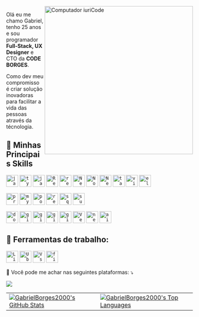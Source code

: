 <img src="https://raw.githubusercontent.com/MicaelliMedeiros/micaellimedeiros/master/image/computer-illustration.png" min-width="400px" max-width="400px" width="400px" align="right" alt="Computador iuriCode">

<p align="left"> 
  Olá eu me chamo Gabriel, tenho 25 anos e sou programador <strong>Full-Stack, UX Designer</strong> e CTO da <strong>CODE BORGES</strong>.<br>
</p>
<p align="left"> 
  Como dev meu compromisso é criar solução inovadoras para facilitar a vida das pessoas através da técnologia.
</p>



## 🚀 Minhas Principais Skills

<code><img height="32" src="https://skillicons.dev/icons?i=js&theme=dark" alt="javascript"/></code>
<code><img height="32" src="https://skillicons.dev/icons?i=ts&theme=dark" alt="typescript"/></code>
<code><img height="32" src="https://skillicons.dev/icons?i=java&theme=dark" alt="java"/></code>
<code><img height="32" src="https://skillicons.dev/icons?i=react&theme=dark" alt="React"/></code>
<code><img height="32" src="https://skillicons.dev/icons?i=react&native&theme=light" alt="react Native"/></code>
<code><img height="32" src="https://skillicons.dev/icons?i=nextjs&theme=dark" alt="NextJS"/></code>
<code><img height="32" src="https://skillicons.dev/icons?i=nodejs&theme=dark" alt="Nodejs"/></code>
<code><img height="32" src="https://skillicons.dev/icons?i=nestjs&theme=dark" alt="Nestjs"/></code>
<code><img height="32" src="https://skillicons.dev/icons?i=tailwind&theme=dark" alt="tailndcss"/></code>
<code><img height="32" src="https://skillicons.dev/icons?i=vitest&theme=dark" alt="vitest"/></code>
<code><img height="32" src="https://skillicons.dev/icons?i=electron&theme=dark" alt="electron"/></code>

<code><img height="32" src="https://skillicons.dev/icons?i=prisma&theme=dark" alt="prisma"/></code>
<code><img height="32" src="https://skillicons.dev/icons?i=mysql&theme=dark" alt="mysql"/></code>
<code><img height="32" src="https://skillicons.dev/icons?i=postgres&theme=dark" alt="postgres"/></code>
<code><img height="32" src="https://skillicons.dev/icons?i=redis&theme=dark" alt="redis"/></code>
<code><img height="32" src="https://skillicons.dev/icons?i=sqlite&theme=dark" alt="sqllite"/></code>
<code><img height="32" src="https://skillicons.dev/icons?i=supabase&theme=dark" alt="supabase"/></code>

<code><img height="32" src="https://skillicons.dev/icons?i=docker&theme=dark" alt="docker"/></code>
<code><img height="32" src="https://skillicons.dev/icons?i=github&theme=dark" alt="github"/></code>
<code><img height="32" src="https://skillicons.dev/icons?i=git&theme=dark" alt="git"/></code>
<code><img height="32" src="https://skillicons.dev/icons?i=githubactions&theme=dark" alt="github actions"/></code>
<code><img height="32" src="https://skillicons.dev/icons?i=rabbitmq&theme=dark" alt="girabbitmqthub"/></code>
<code><img height="32" src="https://skillicons.dev/icons?i=vercel&theme=light" alt="Vercel"/></code>
<code><img height="32" src="https://skillicons.dev/icons?i=netlify&theme=light" alt="netlify"/></code>
<code><img height="32" src="https://skillicons.dev/icons?i=ai&theme=dark" alt="ai"/></code>


## 💼 Ferramentas de trabalho:

<code><img height="32" src="https://skillicons.dev/icons?i=linux&theme=dark" alt="Linux"/></code>
<code><img height="32" src="https://skillicons.dev/icons?i=ubuntu&theme=dark" alt="Ubuntu"/></code>
<code><img height="32" src="https://skillicons.dev/icons?i=vscode&theme=light" alt="VsCode"/></code>
<code><img height="32" src="https://skillicons.dev/icons?i=figma&theme=light" alt="figma"/></code>


<p align="left">
  💌 Você pode me achar nas seguintes plataformas: ⤵️
</p>


<p align="left">

  <a href="https://www.linkedin.com/in/GabrielBorges2000/" target='_blank' alt="Linkedin">
  <img src="https://img.shields.io/badge/-Linkedin-0e76a8?style=flat-square&logo=Linkedin&logoColor=white&link=LINK-DO-SEU-EMAIL" /></a>

</p> 


<table style="border: none;">
  <tr>
    <td style="border: none;">
      <a href="https://github.com/anuraghazra/github-readme-stats">
        <img src="https://github-readme-stats.vercel.app/api?username=GabrielBorges2000&theme=tokyonight" alt="GabrielBorges2000's GitHub Stats" style="border: none;" />
      </a>
    </td>
    <td style="border: none;">
      <a href="https://github.com/anuraghazra/github-readme-stats">
        <img src="https://github-readme-stats.vercel.app/api/top-langs/?username=GabrielBorges2000&hide=html&layout=compact&theme=tokyonight" alt="GabrielBorges2000's Top Languages" style="border: none;" />
      </a>
    </td>
  </tr>
</table>







